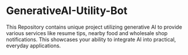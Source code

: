 # GenerativeAI-Utility-Bot
This Repository contains unique project utilizing generative AI to provide various services like resume tips, nearby food and wholesale shop notifications. This showcases your ability to integrate AI into practical, everyday applications.
